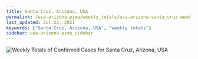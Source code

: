 ```yaml
---
title: Santa Cruz, Arizona, USA
permalink: /usa-arizona-pima/weekly_totals/usa-arizona-santa_cruz-weekly_totals.html
last_updated: Jul 22, 2021
keywords: ["Santa Cruz, Arizona, USA", "weekly totals"]
sidebar: usa-arizona-pima_sidebar
---
```


![Weekly Totals of Confirmed Cases for Santa Cruz, Arizona, USA](/covid_tracker/images/graphs/usa-arizona-santa_cruz-weekly_totals_graph.png)
